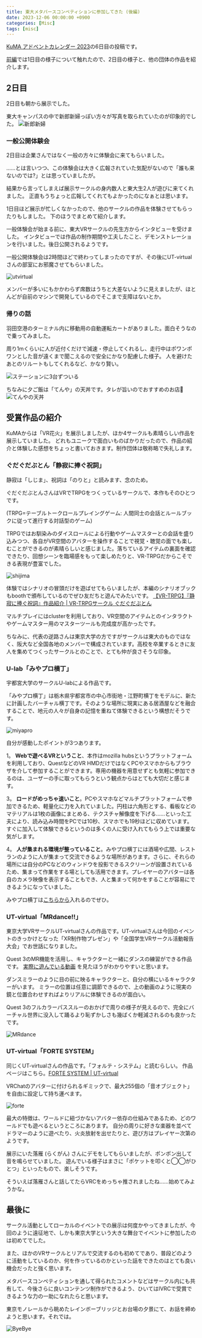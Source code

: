 ```yaml
---
title: 東大メタバースコンペティションに参加してきた (後編)
date: 2023-12-06 00:00:00 +0900
categories: [Misc]
tags: [misc]
---
```


[KuMA アドベントカレンダー 2023](https://adventar.org/calendars/9549)の6日目の投稿です。

[前編](https://hiroyamochi.github.io/2023-12-04-ut-metacomp-1.html)では1日目の様子について触れたので、2日目の様子と、他の団体の作品を紹介します。

## 2日目
2日目も朝から展示でした。

東大キャンパスの中で新郎新婦っぽい方々が写真を取られていたのが印象的でした。
![新郎新婦](/assets/img/231205_wedding.jpg)

### 一般公開体験会
2日目は企業さんではなく一般の方々に体験会に来てもらいました。

……とは言いつつ、この体験会は大きく広報されていた気配がないので「誰も来ないのでは?」とは思っていましたが。

結果から言ってしまえば展示サークルの身内数人と東大生2人が遊びに来てくれました。
正直もうちょっと広報してくれてもよかったのになぁとは思います。

1日目ほど展示が忙しくなかったので、他のサークルの作品を体験させてもらったりもしました。
下のほうでまとめて紹介します。

一般体験会が始まる前に、東大VRサークルの先生方からインタビューを受けました。
インタビューでは作品の制作期間や工夫したこと、デモンストレーションを行いました。後日公開されるようです。

一般公開体験会は2時間ほどで終わってしまったのですが、その後にUT-virtualさんの部室にお邪魔させてもらいました。

![utvirtual](/assets/img/231205_utv.jpg)

メンバーが多いにもかかわらず席数はうちと大差ないように見えましたが、ほとんどが自前のマシンで開発しているのでそこまで支障はないとか。


### 帰りの話
羽田空港のターミナル内に移動用の自動運転カートがありました。面白そうなので乗ってみました。

周り1mくらいに人が近付くだけで減速・停止してくれるし、走行中はポワンポワンとした音が遠くまで聞こえるので安全にかなり配慮した様子。
人を避けたあとのリルートもしてくれるなど、かなり賢い。

![ステーションに3台ずついる](/assets/img/231205_automobile.jpg)

ちなみに夕ご飯は「てんや」の天丼です。タレが旨いのでおすすめのお店👀
![てんやの天丼](/assets/img/231205_tenya.jpg)

## 受賞作品の紹介
KuMAからは「VR花火」を展示しましたが、ほか4サークルも素晴らしい作品を展示していました。
どれもユニークで面白いものばかりだったので、作品の紹介と体験した感想をちょっと書いておきます。制作団体は敬称略で失礼します。

### ぐだぐだぶとん「静寂に捧ぐ祝詞」
静寂は「しじま」、祝詞は「のりと」と読みます、念のため。

ぐだぐだぶとんさんはVRでTRPGをつくっているサークルで、本作もそのひとつです。

(TRPG=テーブルトークロールプレイングゲーム: 人間同士の会話とルールブックに従って進行する対話型のゲーム)

TRPGではお馴染みのダイスロールによる行動やゲームマスターとの会話を盛り込みつつ、各自がVR空間のアバターを操作することで視覚・聴覚の面でも楽しむことができるのが素晴らしいと感じました。落ちているアイテムの裏面を確認できたり、回想シーンを臨場感をもって楽しめたりと、VR-TRPGだからこそできる表現が豊富でした。

![shijima](/assets/img/231205_shijima.jpg)

体験ではシナリオの冒頭だけを遊ばせてもらいましたが、本編のシナリオブックもboothで頒布しているのでぜひ友だちと遊んでみたいです。
[【VR-TRPG】『静寂に捧ぐ祝詞』作品紹介 | VR-TRPGサークル ぐだぐだぶとん](https://gudagudabuton.com/projects/shijima/)

マルチプレイにはclusterを利用しており、VR空間のアイテムとのインタラクトやゲームマスター用のマスターツールも完成度が高かったです。

ちなみに、代表の逆路さんは東京大学の方ですがサークルは東大のものではなく、阪大など全国各地のメンバーで構成されています。高校を卒業するときに友人を集めてつくったサークルとのことで、とても仲が良さそうな印象。

### U-lab「みやプロ横丁」
宇都宮大学のサークルU-labによる作品です。

「みやプロ横丁」は栃木県宇都宮市の中心市街地・江野町横丁をモデルに、新たに計画したバーチャル横丁です。そのような場所に現実にある居酒屋などを融合することで、地元の人々が自身の記憶を重ねて体験できるという構想だそうです。

![miyapro](/assets/img/231205_miyapro.jpg)

自分が感動したポイントが3つあります。

1。 **Webで遊べるVRということ**、本作はmozilla hubsというプラットフォームを利用しており、QuestなどのVR HMDだけではなくPCやスマホからもブラウザを介して参加することができます。専用の機器を用意せずとも気軽に参加できるのは、ユーザーの手に取ってもらうという観点からはとても大切だと感じます。

3。 **ロードがめっちゃ速いこと**。PCやスマホなどマルチプラットフォームで参加できるため、軽量化に力を入れていました。円柱は六角形とする、看板などのマテリアルは1枚の画像にまとめる、テクスチャ解像度を下げる……といった工夫により、読み込み時間をPCでは10秒、スマホでも19秒ほどに収めています。すぐに加入して体験できるというのは多くの人に受け入れてもらう上では重要な気がします。

4。 **人が集まれる環境が整っていること**。みやプロ横丁には酒場や広間、レストランのように人が集まって交流できるような場所があります。さらに、それらの場所には自分のPCなどのウィンドウを投影できるスクリーンが設置されているため、集まって作業をする場としても活用できます。プレイヤーのアバターは各自のカメラ映像を表示することもでき、人と集まって何かをすることが容易にできるようになっていました。

みやプロ横丁は[こちらから](https://miya-pro.com/2pd9Ebi/miyapro-yokocho/)入れるのでぜひ。


### UT-virtual「MRdance!!」
東京大学VRサークルUT-virtualさんの作品です。UT-virtualさんは今回のイベントのきっかけとなった「XR制作物プレゼン」や「全国学生VRサークル活動報告大会」でお世話になりました。

Quest 3のMR機能を活用し、キャラクターと一緒にダンスの練習ができる作品です。
[実際に遊んでいる動画](https://youtu.be/WlQYO8xK_7w) を見たほうがわかりやすいと思います。

ダンスミラーのように目の前に映るキャラクターと、自分の横にいるキャラクターがいます。
ミラーの位置は任意に調節できるので、上の動画のように現実の鏡と位置合わせすればよりリアルに体験できるのが面白い。

Quest 3のフルカラーパススルーのおかげで周りの様子が見えるので、完全にバーチャル世界に没入して踊るより恥ずかしさも幾ばくか軽減されるのも良かったです。

![MRdance](/assets/img/231205_dance.jpg)

### UT-virtual「FORTE SYSTEM」
同じくUT-virtualさんの作品です。「フォルテ・システム」と読むらしい。
作品ページはこちら。[FORTE SYSTEM | UT-virtual](https://utvirtual.tech/portfolio-2/forte-system-%e5%88%b6%e4%bd%9c%e9%83%a8)

VRChatのアバターに付けられるギミックで、最大255個の「音オブジェクト」を自由に設定して持ち運べます。

![forte](/assets/img/231205_forte.jpg)

最大の特徴は、ワールドに紐づかないアバター依存の仕組みであるため、どのワールドでも遊べるというところにあります。
自分の周りに好きな楽器を並べてドラマーのように遊べたり、火炎放射を出せたりと、遊び方はプレイヤー次第のようです。

展示にいた落雁 (らくがん) さんにデモをしてもらいましたが、ポンポン出して音を鳴らせていました。
遊んでいる様子はまさに「ポケットを叩くと◯◯がひとつ」といったもので、楽しそうです。

そういえば落雁さんと話してたらVRCをめっちゃ推されましたね……始めてみようかな。


## 最後に
サークル活動としてローカルのイベントでの展示は何度かやってきましたが、今回のように遠征地で、しかも東京大学という大きな舞台でイベントに参加したのは初めてでした。

また、ほかのVRサークルとリアルで交流するのも初めてであり、普段どのように活動をしているのか、何を作っているのかといった話をできたのはとても良い機会だったと強く思います。

メタバースコンペティションを通して得られたコメントなどはサークル内にも共有して、今後さらに良いコンテンツ制作ができるよう、ひいてはIVRCで受賞できるような力の一助になれたらと思います。

東京モノレールから眺めたレインボーブリッジとお台場の夕景にて、お話を締めようと思います。それでは。

![ByeBye](/assets/img/231205_bye.jpg)
